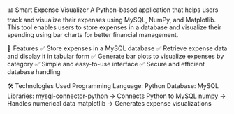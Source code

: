 📊 Smart Expense Visualizer
A Python-based application that helps users track and visualize their expenses using MySQL, NumPy, and Matplotlib. This tool enables users to store expenses in a database and visualize their spending using bar charts for better financial management.

🚀 Features
✅ Store expenses in a MySQL database
✅ Retrieve expense data and display it in tabular form
✅ Generate bar plots to visualize expenses by category
✅ Simple and easy-to-use interface
✅ Secure and efficient database handling

🛠️ Technologies Used
Programming Language: Python
Database: MySQL
Libraries:
mysql-connector-python → Connects Python to MySQL
numpy → Handles numerical data
matplotlib → Generates expense visualizations

